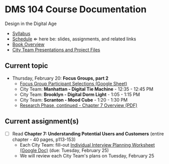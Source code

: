 # DMS 104 Course Documentation
Design in the Digital Age

- [Syllabus](syllabus.md)
- [Schedule](schedule.md)  &lArr; here be: slides, assignments, and related links
- [Book Overview](book-overview.md)
- [City Team Presentations and Project Files](files.md)

## Current topic

- Thursday, February 20: **Focus Groups, part 2**
  - [Focus Group Participant Selections (Google Sheet)](https://docs.google.com/spreadsheets/d/1IUnaxLFkVptcTrJHvcbGHllSKqO3zhvNlPM9VCxU8rE) 
  - City Team: **Manhattan - Digital Tie Machine** - 12:35 - 12:45 PM
  - City Team: **Brooklyn - Digital Dorm Light** - 1:05 - 1:15 PM
  - City Team: **Scranton - Mood Cube** - 1:20 - 1:30 PM
  - [Research Phase, continued - Chapter 7 Overview (PDF)](11-focus-groups2/chapter7-summary.pdf)

## Current assignment(s)

- [ ] Read **Chapter 7: Understanding Potential Users and Customers** (entire chapter - 40 pages, p113-153)
  - Each City Team: fill-out [Individual Interview Planning Worksheet (Google Doc)](https://drive.google.com/drive/u/0/folders/1R7THSBBuLIkMGPsvf6nDSa9MMXnhavaO) (due: Tuesday, February 25)
  - We will review each City Team's plans on Tuesday, February 25
